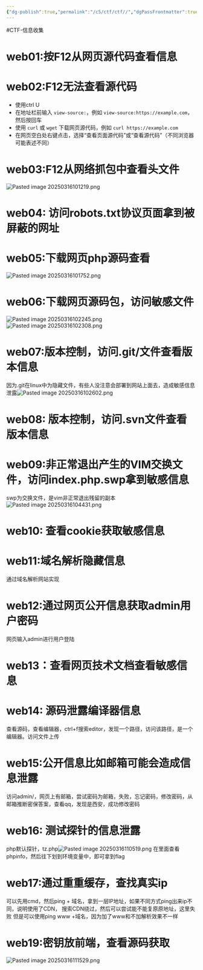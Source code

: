 ```yaml
---
{"dg-publish":true,"permalink":"/c5/ctf/ctf//","dgPassFrontmatter":true}
---
```



#CTF-信息收集

# web01:按F12从网页源代码查看信息

# web02:F12无法查看源代码
- 使用ctrl U
- 在地址栏前输入 `view-source:`，例如 `view-source:https://example.com`，然后按回车
- 使用 `curl` 或 `wget` 下载网页源代码，例如 `curl https://example.com`
- 在网页空白处右键点击，选择“查看页面源代码”或“查看源代码”（不同浏览器可能表述不同）
# web03:F12从网络抓包中查看头文件
![Pasted image 20250316101219.png](/img/user/PNG/Pasted%20image%2020250316101219.png)

# web04: 访问robots.txt协议页面拿到被屏蔽的网址

# web05:下载网页php源码查看
![Pasted image 20250316101752.png](/img/user/PNG/Pasted%20image%2020250316101752.png)
# web06:下载网页源码包，访问敏感文件
![Pasted image 20250316102245.png](/img/user/PNG/Pasted%20image%2020250316102245.png)
![Pasted image 20250316102308.png](/img/user/PNG/Pasted%20image%2020250316102308.png)

# web07:版本控制，访问.git/文件查看版本信息
因为.git在linux中为隐藏文件，有些人没注意会部署到网站上面去，造成敏感信息泄露![Pasted image 20250316102602.png](/img/user/PNG/Pasted%20image%2020250316102602.png)

# web08: 版本控制，访问.svn文件查看版本信息

# web09:非正常退出产生的VIM交换文件，访问index.php.swp拿到敏感信息

 swp为交换文件，是vim非正常退出残留的副本
![Pasted image 20250316104431.png](/img/user/PNG/Pasted%20image%2020250316104431.png)

# web10: 查看cookie获取敏感信息

# web11:域名解析隐藏信息
通过域名解析网站实现

# web12:通过网页公开信息获取admin用户密码
网页输入admin进行用户登陆

# web13：查看网页技术文档查看敏感信息

# web14: 源码泄露编译器信息
查看源码，查看编辑器，ctrl+f搜索editor，发现一个路径，访问该路径，是一个编辑器。访问文件上传

# web15:公开信息比如邮箱可能会造成信息泄露
访问admin/，网页上有邮箱，尝试密码为邮箱，失败，忘记密码，修改密码，从邮箱推断密保答案，查看qq，发现是西安，成功修改密码

# web16: 测试探针的信息泄露
php默认探针，tz.php![Pasted image 20250316110519.png](/img/user/PNG/Pasted%20image%2020250316110519.png)
在里面查看phpinfo，然后往下划到环境变量中，即可拿到flag

# web17:通过重重缓存，查找真实ip
可以先用cmd，然后ping + 域名，拿到一层IP地址，如果不同方式ping出来ip不同，说明使用了CDN，
搜索CDN绕过，然后可以尝试能不能复原原地址，这里失败
但是可以使用ping www +域名，因为加了www和不加解析效果不一样

# web19:密钥放前端，查看源码获取
![Pasted image 20250316111529.png](/img/user/PNG/Pasted%20image%2020250316111529.png)